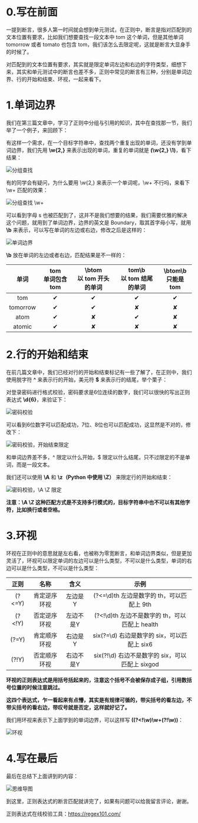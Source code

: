 # 0.写在前面

一提到断言，很多人第一时间就会想到单元测试，在正则中，断言是指对匹配到的文本位置有要求，比如我们想要查找一段文本中 tom 这个单词，但是其他单词 tomorrow 或者 tomato 也包含 tom，我们该怎么去限定呢，这就是断言大显身手的时候了。

对匹配到的文本位置有要求，其实就是限定单词左边和右边的字符类型，细想下来，其实和单元测试中的断言也差不多，正则中常见的断言有三种，分别是单词边界、行的开始和结束、环视，一起来看下。

# 1.单词边界

我们在第三篇文章中，学习了正则中分组与引用的知识，其中在查找那一节，我们举了一个例子，来回顾下：

有这样一个需求，在一个目标字符串中，查找两个重复出现的单词，还没有学到单词边界，我们先用 **\w{2,}** 来表示出现的单词，重复的单词就是 **(\w{2,} \1)**，看下结果：

![分组查找](https://github.com/alidili/Regex/raw/main/%E4%B8%80%E8%B5%B7%E5%AD%A6%E4%B9%A0%E6%AD%A3%E5%88%99%E8%A1%A8%E8%BE%BE%E5%BC%8F%EF%BC%88%E4%BA%94%EF%BC%89%E6%96%AD%E8%A8%80%E5%8C%B9%E9%85%8D/resources/%E5%88%86%E7%BB%84%E6%9F%A5%E6%89%BE.png)

有的同学会有疑问，为什么要用 \w{2,} 来表示一个单词呢，\w+ 不行吗，来看下 \w+ 匹配的效果：

![分组查找 \w+](https://github.com/alidili/Regex/raw/main/%E4%B8%80%E8%B5%B7%E5%AD%A6%E4%B9%A0%E6%AD%A3%E5%88%99%E8%A1%A8%E8%BE%BE%E5%BC%8F%EF%BC%88%E4%BA%94%EF%BC%89%E6%96%AD%E8%A8%80%E5%8C%B9%E9%85%8D/resources/%E5%88%86%E7%BB%84%E6%9F%A5%E6%89%BE%20w%2B.png)

可以看到字母 s 也被匹配到了，这并不是我们想要的结果，我们需要优雅的解决这个问题，就用到了单词边界，边界的英文是 Boundary，取其首字母小写，就用 **\b** 来表示，可以写在单词的左边或右边，修改之后是这样的：

![单词边界](https://github.com/alidili/Regex/raw/main/%E4%B8%80%E8%B5%B7%E5%AD%A6%E4%B9%A0%E6%AD%A3%E5%88%99%E8%A1%A8%E8%BE%BE%E5%BC%8F%EF%BC%88%E4%BA%94%EF%BC%89%E6%96%AD%E8%A8%80%E5%8C%B9%E9%85%8D/resources/%E5%8D%95%E8%AF%8D%E8%BE%B9%E7%95%8C.png)

**\b** 放在单词的左边或者右边，匹配结果是不一样的：

单词 | tom<br>单词包含 tom | \btom<br>以 tom 开头的单词 | tom\b<br>以 tom 结尾的单词 | \btom\b<br>只能是 tom
:-: | :-: | :-: | :-: | :-:
tom | ✔ | ✔ | ✔ | ✔
tomorrow | ✔ | ✔ | ✘ | ✘
atom | ✔ | ✘ | ✔ | ✘
atomic | ✔ | ✘ | ✘ | ✘

# 2.行的开始和结束

在前几篇文章中，我们已经对行的开始和结束标记有一些了解了，在正则中，我们使用脱字符 **^** 来表示行的开始，美元符 **$** 来表示行的结尾，举个栗子：

对登录密码进行格式校验，密码要求是6位连续的数字，我们可以很快的写出正则表达式 **\d{6}**，来验证下：

![密码校验](https://github.com/alidili/Regex/raw/main/%E4%B8%80%E8%B5%B7%E5%AD%A6%E4%B9%A0%E6%AD%A3%E5%88%99%E8%A1%A8%E8%BE%BE%E5%BC%8F%EF%BC%88%E4%BA%94%EF%BC%89%E6%96%AD%E8%A8%80%E5%8C%B9%E9%85%8D/resources/%E5%AF%86%E7%A0%81%E6%A0%A1%E9%AA%8C.png)

可以看到6位数字可以匹配成功，7位、8位也可以匹配成功，这显然是不对的，修改下：

![密码校验，开始结束限定](https://github.com/alidili/Regex/raw/main/%E4%B8%80%E8%B5%B7%E5%AD%A6%E4%B9%A0%E6%AD%A3%E5%88%99%E8%A1%A8%E8%BE%BE%E5%BC%8F%EF%BC%88%E4%BA%94%EF%BC%89%E6%96%AD%E8%A8%80%E5%8C%B9%E9%85%8D/resources/%E5%AF%86%E7%A0%81%E6%A0%A1%E9%AA%8C%EF%BC%8C%E5%BC%80%E5%A7%8B%E7%BB%93%E6%9D%9F%E9%99%90%E5%AE%9A.png)

和单词边界差不多，^ 限定以什么开始，$ 限定以什么结尾，只不过限定的不是单词，而是一段文本。

我们还可以使用 **\A** 和 **\z（Python 中使用 \Z）** 来限定行的开始和结束：

![密码校验，\A \Z 限定](https://github.com/alidili/Regex/raw/main/%E4%B8%80%E8%B5%B7%E5%AD%A6%E4%B9%A0%E6%AD%A3%E5%88%99%E8%A1%A8%E8%BE%BE%E5%BC%8F%EF%BC%88%E4%BA%94%EF%BC%89%E6%96%AD%E8%A8%80%E5%8C%B9%E9%85%8D/resources/%E5%AF%86%E7%A0%81%E6%A0%A1%E9%AA%8C%EF%BC%8CA%20Z%20%E5%8C%B9%E9%85%8D.png)

**注意：\A \Z 这种匹配方式是不支持多行模式的，目标字符串中也不可以有其他字符，比如换行或者空格。**

# 3.环视

环视在正则中的意思就是左右看，也被称为零宽断言，和单词边界类似，但是更加灵活了，环视可以限定单词的左边可以是什么类型，不可以是什么类型，单词的右边可以是什么类型，不可以是什么类型：

正则 | 名称 | 含义 | 示例
:-: | :-: | :-: | :-:
(?<=Y) | 肯定逆序环视 | 左边是Y | (?<=\d)th 左边是数字的 th，可以匹配上 9th
(?<!Y) | 否定逆序环视 | 左边不是Y | (?<!\d)th 左边不是数字的 th，可以匹配上 health
(?=Y) | 肯定顺序环视 | 右边是Y | six(?=\d) 右边是数字的 six，可以匹配上 six6
(?!Y) | 否定顺序环视 | 右边不是Y | six(?!\d) 右边不是数字的 six，可以匹配上 sixgod

**环视的正则表达式是用括号括起来的，注意这个括号不会被保存成子组，引用数括号位置的时候注意跳过。**

**这四个表达式，乍一看起来有点懵，其实是有规律可循的，带尖括号的看左边，不带尖括号的看右边，带叹号就是否定，这样就好记了。**

我们用环视来表示下上面学到的单词边界，可以这样写 **((?<!\w)\w+(?!\w))**：

![环视](https://github.com/alidili/Regex/blob/main/%E4%B8%80%E8%B5%B7%E5%AD%A6%E4%B9%A0%E6%AD%A3%E5%88%99%E8%A1%A8%E8%BE%BE%E5%BC%8F%EF%BC%88%E4%BA%94%EF%BC%89%E6%96%AD%E8%A8%80%E5%8C%B9%E9%85%8D/resources/%E7%8E%AF%E8%A7%86.png)

# 4.写在最后

最后在总结下上面讲到的内容：

![思维导图](https://github.com/alidili/Regex/raw/main/%E4%B8%80%E8%B5%B7%E5%AD%A6%E4%B9%A0%E6%AD%A3%E5%88%99%E8%A1%A8%E8%BE%BE%E5%BC%8F%EF%BC%88%E4%BA%94%EF%BC%89%E6%96%AD%E8%A8%80%E5%8C%B9%E9%85%8D/resources/%E6%80%9D%E7%BB%B4%E5%AF%BC%E5%9B%BE.png)

到这里，正则表达式的断言匹配就讲完了，如果有问题可以给我留言评论，谢谢。

正则表达式在线校验工具：https://regex101.com/